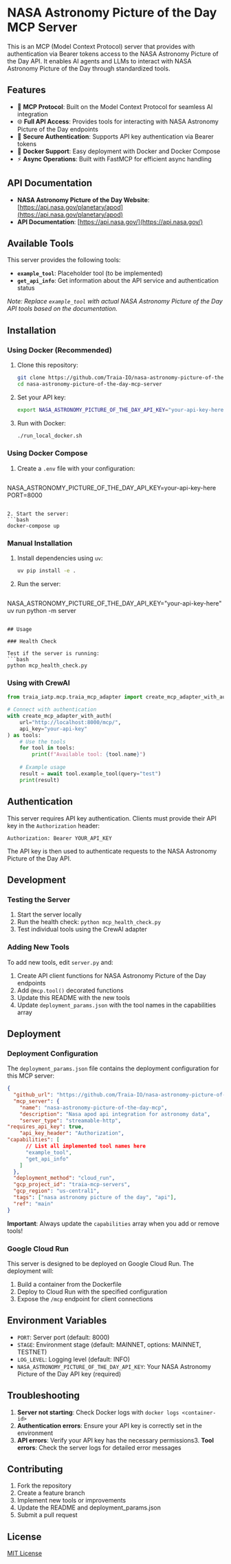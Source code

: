 # NASA Astronomy Picture of the Day MCP Server

This is an MCP (Model Context Protocol) server that provides with authentication via Bearer tokens access to the NASA Astronomy Picture of the Day API. It enables AI agents and LLMs to interact with NASA Astronomy Picture of the Day through standardized tools.

## Features

- 🔧 **MCP Protocol**: Built on the Model Context Protocol for seamless AI integration
- 🌐 **Full API Access**: Provides tools for interacting with NASA Astronomy Picture of the Day endpoints
- 🔐 **Secure Authentication**: Supports API key authentication via Bearer tokens
- 🐳 **Docker Support**: Easy deployment with Docker and Docker Compose
- ⚡ **Async Operations**: Built with FastMCP for efficient async handling

## API Documentation

- **NASA Astronomy Picture of the Day Website**: [https://api.nasa.gov/planetary/apod](https://api.nasa.gov/planetary/apod)
- **API Documentation**: [https://api.nasa.gov/](https://api.nasa.gov/)

## Available Tools

This server provides the following tools:

- **`example_tool`**: Placeholder tool (to be implemented)
- **`get_api_info`**: Get information about the API service and authentication status

*Note: Replace `example_tool` with actual NASA Astronomy Picture of the Day API tools based on the documentation.*

## Installation

### Using Docker (Recommended)

1. Clone this repository:
   ```bash
   git clone https://github.com/Traia-IO/nasa-astronomy-picture-of-the-day-mcp-server.git
   cd nasa-astronomy-picture-of-the-day-mcp-server
   ```

2. Set your API key:
   ```bash
   export NASA_ASTRONOMY_PICTURE_OF_THE_DAY_API_KEY="your-api-key-here"
   ```

3. Run with Docker:
   ```bash
   ./run_local_docker.sh
   ```

### Using Docker Compose

1. Create a `.env` file with your configuration:
   ```env
NASA_ASTRONOMY_PICTURE_OF_THE_DAY_API_KEY=your-api-key-here
PORT=8000
   ```

2. Start the server:
   ```bash
   docker-compose up
   ```

### Manual Installation

1. Install dependencies using `uv`:
   ```bash
   uv pip install -e .
   ```

2. Run the server:
   ```bash
NASA_ASTRONOMY_PICTURE_OF_THE_DAY_API_KEY="your-api-key-here" uv run python -m server
   ```

## Usage

### Health Check

Test if the server is running:
```bash
python mcp_health_check.py
```

### Using with CrewAI

```python
from traia_iatp.mcp.traia_mcp_adapter import create_mcp_adapter_with_auth

# Connect with authentication
with create_mcp_adapter_with_auth(
    url="http://localhost:8000/mcp/",
    api_key="your-api-key"
) as tools:
    # Use the tools
    for tool in tools:
        print(f"Available tool: {tool.name}")
        
    # Example usage
    result = await tool.example_tool(query="test")
    print(result)
```

## Authentication

This server requires API key authentication. Clients must provide their API key in the `Authorization` header:

```
Authorization: Bearer YOUR_API_KEY
```

The API key is then used to authenticate requests to the NASA Astronomy Picture of the Day API.

## Development

### Testing the Server

1. Start the server locally
2. Run the health check: `python mcp_health_check.py`
3. Test individual tools using the CrewAI adapter

### Adding New Tools

To add new tools, edit `server.py` and:

1. Create API client functions for NASA Astronomy Picture of the Day endpoints
2. Add `@mcp.tool()` decorated functions
3. Update this README with the new tools
4. Update `deployment_params.json` with the tool names in the capabilities array

## Deployment

### Deployment Configuration

The `deployment_params.json` file contains the deployment configuration for this MCP server:

```json
{
  "github_url": "https://github.com/Traia-IO/nasa-astronomy-picture-of-the-day-mcp-server",
  "mcp_server": {
    "name": "nasa-astronomy-picture-of-the-day-mcp",
    "description": "Nasa apod api integration for astronomy data",
    "server_type": "streamable-http",
"requires_api_key": true,
    "api_key_header": "Authorization",
"capabilities": [
      // List all implemented tool names here
      "example_tool",
      "get_api_info"
    ]
  },
  "deployment_method": "cloud_run",
  "gcp_project_id": "traia-mcp-servers",
  "gcp_region": "us-central1",
  "tags": ["nasa astronomy picture of the day", "api"],
  "ref": "main"
}
```

**Important**: Always update the `capabilities` array when you add or remove tools!

### Google Cloud Run

This server is designed to be deployed on Google Cloud Run. The deployment will:

1. Build a container from the Dockerfile
2. Deploy to Cloud Run with the specified configuration
3. Expose the `/mcp` endpoint for client connections

## Environment Variables

- `PORT`: Server port (default: 8000)
- `STAGE`: Environment stage (default: MAINNET, options: MAINNET, TESTNET)
- `LOG_LEVEL`: Logging level (default: INFO)
- `NASA_ASTRONOMY_PICTURE_OF_THE_DAY_API_KEY`: Your NASA Astronomy Picture of the Day API key (required)
## Troubleshooting

1. **Server not starting**: Check Docker logs with `docker logs <container-id>`
2. **Authentication errors**: Ensure your API key is correctly set in the environment
3. **API errors**: Verify your API key has the necessary permissions3. **Tool errors**: Check the server logs for detailed error messages

## Contributing

1. Fork the repository
2. Create a feature branch
3. Implement new tools or improvements
4. Update the README and deployment_params.json
5. Submit a pull request

## License

[MIT License](LICENSE)